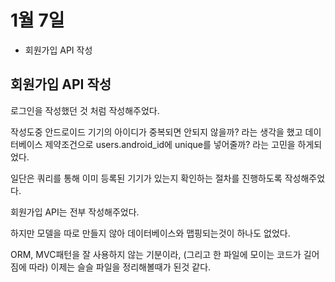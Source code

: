 # 1월 7일

* 회원가입 API 작성



## 회원가입 API 작성

로그인을 작성했던 것 처럼 작성해주었다. 

작성도중 안드로이드 기기의 아이디가 중복되면 안되지 않을까? 라는 생각을 했고 데이터베이스 제약조건으로 users.android_id에 unique를 넣어줄까? 라는 고민을 하게되었다. 

일단은 쿼리를 통해 이미 등록된 기기가 있는지 확인하는 절차를 진행하도록 작성해주었다.

회원가입 API는 전부 작성해주었다. 



하지만 모델을 따로 만들지 않아 데이터베이스와 맵핑되는것이 하나도 없었다. 

ORM, MVC패턴을 잘 사용하지 않는 기분이라, (그리고 한 파일에 모이는 코드가 길어짐에 따라) 이제는 슬슬 파일을 정리해볼때가 된것 같다.